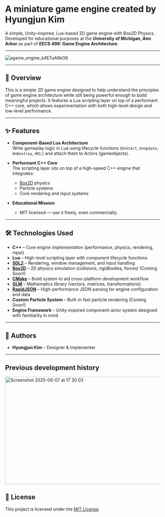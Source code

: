 # A miniature game engine created by Hyungjun Kim

A simple, Unity-inspired, Lua-based 2D game engine with Box2D Physics.  
Developed for educational purposes at the **University of Michigan, Ann Arbor** as part of **EECS 498: Game Engine Architecture**.

---

![agame_engine_k4E7uA6kG6](https://github.com/user-attachments/assets/d59aa408-033f-4750-923e-d7af300a1507)

---

## 🚀 Overview
This is a simple 2D game engine designed to help understand the principles of game engine architecture while still being powerful enough to build meaningful projects. It features a Lua scripting layer on top of a performant C++ core, which allows experimentation with both high-level design and low-level performance.

---

## ✨ Features

- **Component-Based Lua Architecture**  
  Write gameplay logic in Lua using lifecycle functions (`OnStart`, `OnUpdate`, `OnDestroy`, etc.) and attach them to Actors (gameobjects).

- **Performant C++ Core**  
  The scripting layer sits on top of a high-speed C++ engine that integrates:  
  - [Box2D](https://box2d.org/) physics  
  - Particle systems  
  - Core rendering and input systems  

- **Educational Mission**  
  - MIT licensed — use it freely, even commercially.
  
---

## 🛠️ Technologies Used
- **C++** – Core engine implementation (performance, physics, rendering, input)  
- **Lua** – High-level scripting layer with component lifecycle functions  
- **[SDL2](https://www.libsdl.org/)** – Rendering, window management, and input handling  
- **[Box2D](https://box2d.org/)** – 2D physics simulation (collisions, rigidbodies, forces) (Coming Soon!)
- **[CMake](https://cmake.org/)** – Build system to aid cross-platform development workflow  
- **[GLM](https://github.com/g-truc/glm)** – Mathematics library (vectors, matrices, transformations)  
- **[RapidJSON](https://rapidjson.org/)** – High-performance JSON parsing for engine configuration and data  
- **Custom Particle System** – Built-in fast particle rendering  (Coming Soon!)
- **Engine Framework** – Unity-inspired component-actor system designed with familiarity in mind

---

## 👥 Authors
- **Hyungjun Kim** – Designer & Implementer  

---

## Previous development history
<img width="1307" height="349" alt="Screenshot 2025-06-07 at 17 20 03" src="https://github.com/user-attachments/assets/b83653d4-2c04-45bb-9f7e-4baea216ac5e" />


## 📜 License
This project is licensed under the [MIT License](LICENSE).  
